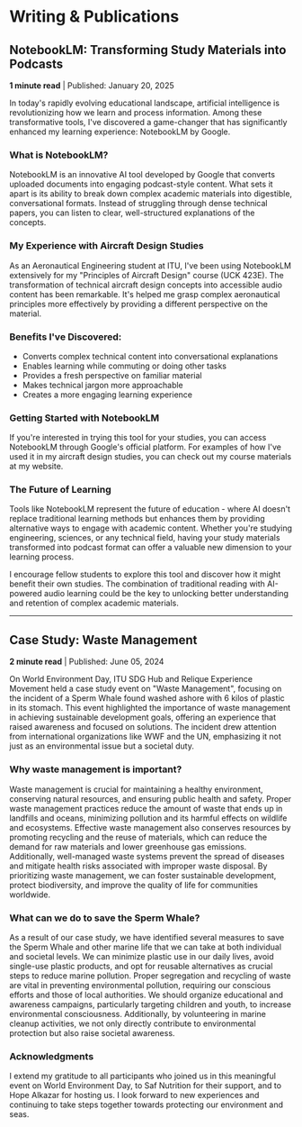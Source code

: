 # Writing & Publications

## NotebookLM: Transforming Study Materials into Podcasts
**1 minute read** | Published: January 20, 2025

In today's rapidly evolving educational landscape, artificial intelligence is revolutionizing how we learn and process information. Among these transformative tools, I've discovered a game-changer that has significantly enhanced my learning experience: NotebookLM by Google.

### What is NotebookLM?
NotebookLM is an innovative AI tool developed by Google that converts uploaded documents into engaging podcast-style content. What sets it apart is its ability to break down complex academic materials into digestible, conversational formats. Instead of struggling through dense technical papers, you can listen to clear, well-structured explanations of the concepts.

### My Experience with Aircraft Design Studies
As an Aeronautical Engineering student at ITU, I've been using NotebookLM extensively for my "Principles of Aircraft Design" course (UCK 423E). The transformation of technical aircraft design concepts into accessible audio content has been remarkable. It's helped me grasp complex aeronautical principles more effectively by providing a different perspective on the material.

### Benefits I've Discovered:
- Converts complex technical content into conversational explanations
- Enables learning while commuting or doing other tasks
- Provides a fresh perspective on familiar material
- Makes technical jargon more approachable
- Creates a more engaging learning experience

### Getting Started with NotebookLM
If you're interested in trying this tool for your studies, you can access NotebookLM through Google's official platform. For examples of how I've used it in my aircraft design studies, you can check out my course materials at my website.

### The Future of Learning
Tools like NotebookLM represent the future of education - where AI doesn't replace traditional learning methods but enhances them by providing alternative ways to engage with academic content. Whether you're studying engineering, sciences, or any technical field, having your study materials transformed into podcast format can offer a valuable new dimension to your learning process.

I encourage fellow students to explore this tool and discover how it might benefit their own studies. The combination of traditional reading with AI-powered audio learning could be the key to unlocking better understanding and retention of complex academic materials.

---

## Case Study: Waste Management
**2 minute read** | Published: June 05, 2024

On World Environment Day, ITU SDG Hub and Relique Experience Movement held a case study event on "Waste Management", focusing on the incident of a Sperm Whale found washed ashore with 6 kilos of plastic in its stomach. This event highlighted the importance of waste management in achieving sustainable development goals, offering an experience that raised awareness and focused on solutions. The incident drew attention from international organizations like WWF and the UN, emphasizing it not just as an environmental issue but a societal duty.

### Why waste management is important?
Waste management is crucial for maintaining a healthy environment, conserving natural resources, and ensuring public health and safety. Proper waste management practices reduce the amount of waste that ends up in landfills and oceans, minimizing pollution and its harmful effects on wildlife and ecosystems. Effective waste management also conserves resources by promoting recycling and the reuse of materials, which can reduce the demand for raw materials and lower greenhouse gas emissions. Additionally, well-managed waste systems prevent the spread of diseases and mitigate health risks associated with improper waste disposal. By prioritizing waste management, we can foster sustainable development, protect biodiversity, and improve the quality of life for communities worldwide.

### What can we do to save the Sperm Whale?
As a result of our case study, we have identified several measures to save the Sperm Whale and other marine life that we can take at both individual and societal levels. We can minimize plastic use in our daily lives, avoid single-use plastic products, and opt for reusable alternatives as crucial steps to reduce marine pollution. Proper segregation and recycling of waste are vital in preventing environmental pollution, requiring our conscious efforts and those of local authorities. We should organize educational and awareness campaigns, particularly targeting children and youth, to increase environmental consciousness. Additionally, by volunteering in marine cleanup activities, we not only directly contribute to environmental protection but also raise societal awareness.

### Acknowledgments
I extend my gratitude to all participants who joined us in this meaningful event on World Environment Day, to Saf Nutrition for their support, and to Hope Alkazar for hosting us. I look forward to new experiences and continuing to take steps together towards protecting our environment and seas.


